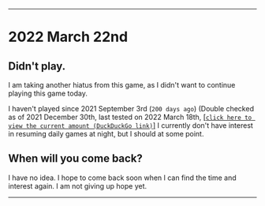   
***

# 2022 March 22nd

## Didn't play.

I am taking another hiatus from this game, as I didn't want to continue playing this game today.

I haven't played since 2021 September 3rd (`200 days ago`) (Double checked as of 2021 December 30th, last tested on 2022 March 18th, [[`click here to view the current amount (DuckDuckGo link)`]](https://duckduckgo.com/?q=Days+since+September+3rd+2021&t=ffab&ia=answer) I currently don't have interest in resuming daily games at night, but I should at some point.

## When will you come back?

I have no idea. I hope to come back soon when I can find the time and interest again. I am not giving up hope yet.

***
